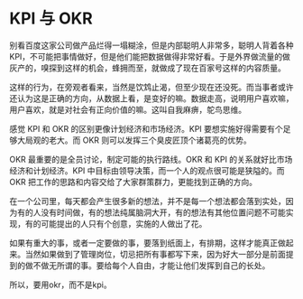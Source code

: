 # KPI 与 OKR

<!--
ID: 8c0cb859-48a3-4336-82c2-77cd0ce460b3
Status: draft
Date: 2020-07-30T18:35:37
Modified: 2020-07-30T18:35:37
wp_id: 1833
-->

别看百度这家公司做产品烂得一塌糊涂，但是内部聪明人非常多，聪明人背着各种 KPI，不可能把事情做好，但是他们能把数据做得非常好看。于是外界做流量的做灰产的，嗅探到这样的机会，蜂拥而至，就做成了现在百家号这样的内容质量。

这样的行为，在旁观者看来，当然是饮鸩止渴，但至少现在还没死。而当事者或许还认为这是正确的方向，从数据上看，是变好的嘛。数据走高，说明用户喜欢嘛，用户喜欢，就是对社会有正向价值的嘛。这叫自我麻痹，鸵鸟思维。

感觉 KPI 和 OKR 的区别更像计划经济和市场经济。KPI 要想实施好得需要有个足够大局观的老大。而 OKR 则可以发挥三个臭皮匠顶个诸葛亮的优势。

OKR 最重要的是全员讨论，制定可能的执行路线。OKR 和 KPI 的关系就好比市场经济和计划经济。KPI 中目标由领导决策，而一个人的观点很可能是狭隘的。而 OKR 把工作的思路和内容交给了大家群策群力，更能找到正确的方向。

在一个公司里，每天都会产生很多新的想法，并不是每一个想法都会落到实处，因为有的人没有时间做，有的想法纯属脑洞大开，有的想法有其他位置问题不可能实现，有的可能提出的人只有个创意，实施的人做出了花。

如果有重大的事，或者一定要做的事，要落到纸面上，有排期，这样才能真正做起来。当然如果做到了管理岗位，切忌把所有事都写下来，因为好大一部分是前面提到的做不做无所谓的事。要给每个人自由，才能让他们发挥到自己的长处。

所以，要用okr，而不是kpi。